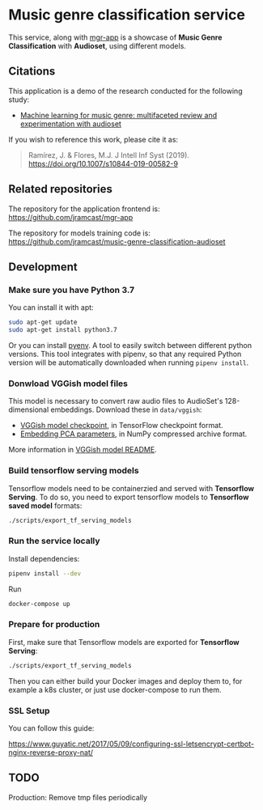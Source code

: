 # Music genre classification service

This service, along with [mgr-app](https://github.com/jramcast/mgr-app) is a showcase of **Music Genre Classification** with **Audioset**, using different models.

## Citations

This application is a demo of the research conducted for the following study:

* [Machine learning for music genre: multifaceted review and experimentation with audioset](https://link.springer.com/article/10.1007/s10844-019-00582-9)

If you wish to reference this work, please cite it as:

> Ramírez, J. & Flores, M.J. J Intell Inf Syst (2019). https://doi.org/10.1007/s10844-019-00582-9

## Related repositories

The repository for the application frontend is: https://github.com/jramcast/mgr-app

The repository for models training code is: https://github.com/jramcast/music-genre-classification-audioset

## Development

### Make sure you have Python 3.7

You can install it with apt:

```sh
sudo apt-get update
sudo apt-get install python3.7
```

Or you can install [pyenv](https://github.com/pyenv/pyenv). A tool to easily switch between different python versions.
This tool integrates with pipenv, so that any required Python version will be automatically downloaded when running ```pipenv install```.

### Donwload VGGish model files

This model is necessary to convert raw audio files to AudioSet's 128-dimensional embeddings. Download these in `data/vggish`:

* [VGGish model checkpoint](https://storage.googleapis.com/audioset/vggish_model.ckpt),
  in TensorFlow checkpoint format.
* [Embedding PCA parameters](https://storage.googleapis.com/audioset/vggish_pca_params.npz),
  in NumPy compressed archive format.

More information in [VGGish model README](https://github.com/tensorflow/models/tree/master/research/audioset/vggish).

### Build tensorflow serving models

Tensorflow models need to be containerzied and served with **Tensorflow Serving**. To do so, you need to export tensorflow models to **Tensorflow saved model** formats:

```sh
./scripts/export_tf_serving_models
```

### Run the service locally

Install dependencies:

```sh
pipenv install --dev
```

Run

```sh
docker-compose up
```

### Prepare for production

First, make sure that Tensorflow models are exported for **Tensorflow Serving**:

```sh
./scripts/export_tf_serving_models
```

Then you can either build your Docker images and deploy them to, for example a k8s cluster, or just use docker-compose to run them.

### SSL Setup

You can follow this guide:

https://www.guyatic.net/2017/05/09/configuring-ssl-letsencrypt-certbot-nginx-reverse-proxy-nat/


## TODO

Production: Remove tmp files periodically